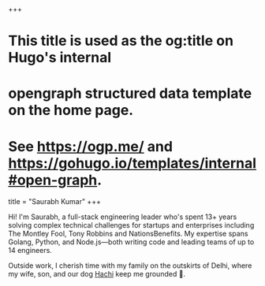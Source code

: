 +++
# This title is used as the og:title on Hugo's internal
# opengraph structured data template on the home page.
# See https://ogp.me/ and https://gohugo.io/templates/internal#open-graph.
title = "Saurabh Kumar"
+++

<!-- Hi! I'm Saurabh, Director of Engineering at Fueled and a full-stack developer with 13+ years crafting meaningful digital solutions. -->

Hi! I'm Saurabh, a full-stack engineering leader who's spent 13+ years solving complex technical challenges for startups and enterprises including The Montley Fool, Tony Robbins and NationsBenefits. My expertise spans Golang, Python, and Node.js—both writing code and leading teams of up to 14 engineers.

Outside work, I cherish time with my family on the outskirts of Delhi, where my wife, son, and our dog [Hachi] keep me grounded 🐶.

[Hachi]: https://instagram.com/hachi.softysingh
